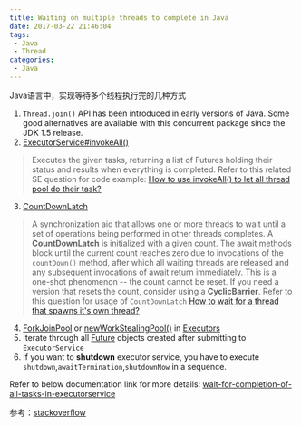 ```yaml
---
title: Waiting on multiple threads to complete in Java
date: 2017-03-22 21:46:04
tags:
 - Java
 - Thread
categories:
 - Java
---
```


Java语言中，实现等待多个线程执行完的几种方式

1. `Thread.join()` API has been introduced in early versions of Java. Some good alternatives are available with this concurrent package since the JDK 1.5 release.
2. [ExecutorService#invokeAll()](https://docs.oracle.com/javase/8/docs/api/java/util/concurrent/ExecutorService.html#invokeAll-java.util.Collection-)
> Executes the given tasks, returning a list of Futures holding their status and results when everything is completed.
Refer to this related SE question for code example:
[How to use invokeAll() to let all thread pool do their task?](http://stackoverflow.com/questions/18202388/how-to-use-invokeall-to-let-all-thread-pool-do-their-task/39547616#39547616)
3. [CountDownLatch](https://docs.oracle.com/javase/8/docs/api/java/util/concurrent/CountDownLatch.html)
> A synchronization aid that allows one or more threads to wait until a set of operations being performed in other threads completes.
A **CountDownLatch** is initialized with a given count. The await methods block until the current count reaches zero due to invocations of the `countDown()` method, after which all waiting threads are released and any subsequent invocations of await return immediately. This is a one-shot phenomenon -- the count cannot be reset. If you need a version that resets the count, consider using a **CyclicBarrier**.
Refer to this question for usage of `CountDownLatch`
[How to wait for a thread that spawns it's own thread?](http://stackoverflow.com/questions/35075886/how-to-wait-for-a-thread-that-spawns-its-own-thread/35076391#35076391)
4. [ForkJoinPool](https://docs.oracle.com/javase/8/docs/api/java/util/concurrent/ForkJoinPool.html) or [newWorkStealingPool()](https://docs.oracle.com/javase/8/docs/api/java/util/concurrent/Executors.html#newWorkStealingPool--) in [Executors](https://docs.oracle.com/javase/8/docs/api/java/util/concurrent/Executors.html)
5. Iterate through all [Future](https://docs.oracle.com/javase/8/docs/api/java/util/concurrent/Future.html) objects created after submitting to `ExecutorService`
6. If you want to **shutdown** executor service, you have to execute `shutdown`,`awaitTermination`,`shutdownNow` in a sequence.

Refer to below documentation link for more details:
[wait-for-completion-of-all-tasks-in-executorservice](http://stackoverflow.com/documentation/java/143/executors/20176/wait-for-completion-of-all-tasks-in-executorservice#t=201610261028007430665)

参考：[stackoverflow](http://stackoverflow.com/a/36797569/2873726)
